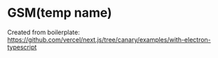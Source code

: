 # GSM(temp name)

Created from boilerplate: https://github.com/vercel/next.js/tree/canary/examples/with-electron-typescript